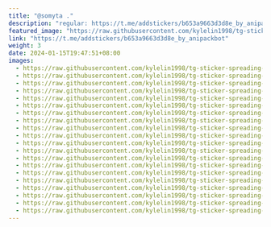 ```yaml
---
title: "@somyta ."
description: "regular: https://t.me/addstickers/b653a9663d3d8e_by_anipackbot"
featured_image: "https://raw.githubusercontent.com/kylelin1998/tg-sticker-spreading-worldwide-images/main/img/ad82a927-adc9-49b2-84e9-fa302a7d2bbc.jpg"
link: "https://t.me/addstickers/b653a9663d3d8e_by_anipackbot"
weight: 3
date: 2024-01-15T19:47:51+08:00
images:
  - https://raw.githubusercontent.com/kylelin1998/tg-sticker-spreading-worldwide-images/main/img/ad82a927-adc9-49b2-84e9-fa302a7d2bbc.jpg
  - https://raw.githubusercontent.com/kylelin1998/tg-sticker-spreading-worldwide-images/main/img/42b715ff-03bc-4c99-963d-f292b9dd5ac1.jpg
  - https://raw.githubusercontent.com/kylelin1998/tg-sticker-spreading-worldwide-images/main/img/998c277b-3224-4d6b-af7a-2f5c08a8985a.jpg
  - https://raw.githubusercontent.com/kylelin1998/tg-sticker-spreading-worldwide-images/main/img/2b550ef2-fc4c-44dd-bfcf-112c4a94181d.jpg
  - https://raw.githubusercontent.com/kylelin1998/tg-sticker-spreading-worldwide-images/main/img/75b89eec-3fde-45a1-81f5-6dcab34b4ffc.jpg
  - https://raw.githubusercontent.com/kylelin1998/tg-sticker-spreading-worldwide-images/main/img/39ffba5f-82f4-4bf7-b4b6-f8e27c21d26c.jpg
  - https://raw.githubusercontent.com/kylelin1998/tg-sticker-spreading-worldwide-images/main/img/85e125cc-4635-4833-93cf-e1bb846bfe30.jpg
  - https://raw.githubusercontent.com/kylelin1998/tg-sticker-spreading-worldwide-images/main/img/910ce990-d7d5-46f8-8340-c5971d373eaf.jpg
  - https://raw.githubusercontent.com/kylelin1998/tg-sticker-spreading-worldwide-images/main/img/099bd0b9-8936-42a1-9594-dfc390fce528.jpg
  - https://raw.githubusercontent.com/kylelin1998/tg-sticker-spreading-worldwide-images/main/img/75d17917-39bc-4647-8956-a9abd11791df.jpg
  - https://raw.githubusercontent.com/kylelin1998/tg-sticker-spreading-worldwide-images/main/img/4b0b9d3e-118f-44a7-887f-f649c2a1ea7f.jpg
  - https://raw.githubusercontent.com/kylelin1998/tg-sticker-spreading-worldwide-images/main/img/07d0c95d-d3a6-40e2-b237-1eebbcbd97e3.jpg
  - https://raw.githubusercontent.com/kylelin1998/tg-sticker-spreading-worldwide-images/main/img/63fc1e80-31b0-41ee-a2fe-899a206c9762.jpg
  - https://raw.githubusercontent.com/kylelin1998/tg-sticker-spreading-worldwide-images/main/img/9a78291d-ac0e-4981-a5ab-5b83484448fa.jpg
  - https://raw.githubusercontent.com/kylelin1998/tg-sticker-spreading-worldwide-images/main/img/82c7b045-11a5-4ae4-aa0b-bb4acc190524.jpg
  - https://raw.githubusercontent.com/kylelin1998/tg-sticker-spreading-worldwide-images/main/img/2130ec41-d4d2-4181-9a1f-ec458db73fdf.jpg
  - https://raw.githubusercontent.com/kylelin1998/tg-sticker-spreading-worldwide-images/main/img/c35ed565-38c1-4231-b010-c01f006f07d4.jpg
  - https://raw.githubusercontent.com/kylelin1998/tg-sticker-spreading-worldwide-images/main/img/730461ec-670f-4c3f-971e-5b0eee57dd9d.jpg
  - https://raw.githubusercontent.com/kylelin1998/tg-sticker-spreading-worldwide-images/main/img/d9fc3656-92f7-4719-aa9d-0925b32b9fe5.jpg
  - https://raw.githubusercontent.com/kylelin1998/tg-sticker-spreading-worldwide-images/main/img/a6ab288c-7595-4665-817a-49cc5ecb1196.jpg
---
```

